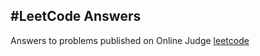 #LeetCode Answers
-----
Answers to problems published on Online Judge [leetcode](https://oj.leetcode.com)
